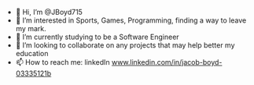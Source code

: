 - 👋 Hi, I’m @JBoyd715
- 👀 I’m interested in Sports, Games, Programming, finding a way to leave my mark.
- 🌱 I’m currently studying to be a Software Engineer 
- 💞️ I’m looking to collaborate on any projects that may help better my education
- 📫 How to reach me: linkedIn www.linkedin.com/in/jacob-boyd-03335121b

<!---
JBoyd715/JBoyd715 is a ✨ special ✨ repository because its `README.md` (this file) appears on your GitHub profile.
You can click the Preview link to take a look at your changes.
--->
